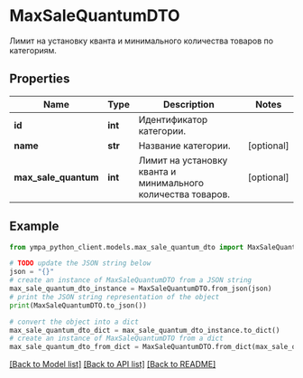 # MaxSaleQuantumDTO

Лимит на установку кванта и минимального количества товаров по категориям. 

## Properties

Name | Type | Description | Notes
------------ | ------------- | ------------- | -------------
**id** | **int** | Идентификатор категории. | 
**name** | **str** | Название категории. | [optional] 
**max_sale_quantum** | **int** | Лимит на установку кванта и минимального количества товаров. | [optional] 

## Example

```python
from ympa_python_client.models.max_sale_quantum_dto import MaxSaleQuantumDTO

# TODO update the JSON string below
json = "{}"
# create an instance of MaxSaleQuantumDTO from a JSON string
max_sale_quantum_dto_instance = MaxSaleQuantumDTO.from_json(json)
# print the JSON string representation of the object
print(MaxSaleQuantumDTO.to_json())

# convert the object into a dict
max_sale_quantum_dto_dict = max_sale_quantum_dto_instance.to_dict()
# create an instance of MaxSaleQuantumDTO from a dict
max_sale_quantum_dto_from_dict = MaxSaleQuantumDTO.from_dict(max_sale_quantum_dto_dict)
```
[[Back to Model list]](../README.md#documentation-for-models) [[Back to API list]](../README.md#documentation-for-api-endpoints) [[Back to README]](../README.md)


